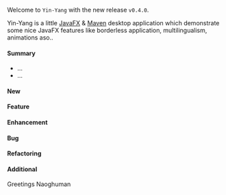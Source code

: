 Welcome to `Yin-Yang` with the new release `v0.4.0`.

Yin-Yang is a little [JavaFX] &amp; [Maven] desktop application which demonstrate 
some nice JavaFX features like borderless application, multilingualism, animations 
aso..



#### Summary
* ...
* ...



#### New



#### Feature



#### Enhancement



#### Bug



#### Refactoring



#### Additional



Greetings
Naoghuman



[//]: # (Images)



[//]: # (Links)
[JavaFX]:http://docs.oracle.com/javase/8/javase-clienttechnologies.htm
[Maven]:http://maven.apache.org/



[//]: # (Issues which will be integrated in this release)
